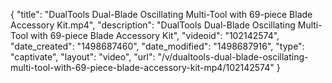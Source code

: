 {
    "title": "DualTools Dual-Blade Oscillating Multi-Tool with 69-piece Blade Accessory Kit.mp4",
    "description": "DualTools Dual-Blade Oscillating Multi-Tool with 69-piece Blade Accessory Kit",
    "videoid": "102142574",
    "date_created": "1498687460",
    "date_modified": "1498687916",
    "type": "captivate",
    "layout": "video",
    "url": "\/v\/dualtools-dual-blade-oscillating-multi-tool-with-69-piece-blade-accessory-kit-mp4\/102142574"
}